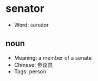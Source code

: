 # senator

- Word: senator

## noun

- Meaning: a member of a senate
- Chinese: 参议员
- Tags: person

